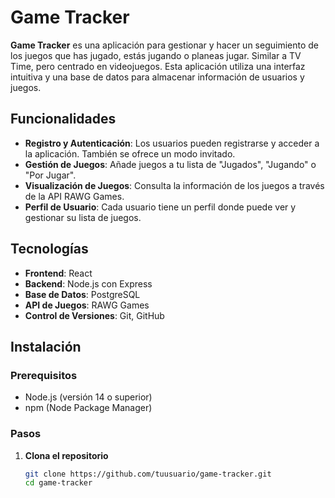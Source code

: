 # Game Tracker

**Game Tracker** es una aplicación para gestionar y hacer un seguimiento de los juegos que has jugado, estás jugando o planeas jugar. Similar a TV Time, pero centrado en videojuegos. Esta aplicación utiliza una interfaz intuitiva y una base de datos para almacenar información de usuarios y juegos.

## Funcionalidades

- **Registro y Autenticación**: Los usuarios pueden registrarse y acceder a la aplicación. También se ofrece un modo invitado.
- **Gestión de Juegos**: Añade juegos a tu lista de "Jugados", "Jugando" o "Por Jugar".
- **Visualización de Juegos**: Consulta la información de los juegos a través de la API RAWG Games.
- **Perfil de Usuario**: Cada usuario tiene un perfil donde puede ver y gestionar su lista de juegos.

## Tecnologías

- **Frontend**: React
- **Backend**: Node.js con Express
- **Base de Datos**: PostgreSQL
- **API de Juegos**: RAWG Games
- **Control de Versiones**: Git, GitHub

## Instalación

### Prerequisitos

- Node.js (versión 14 o superior)
- npm (Node Package Manager)

### Pasos

1. **Clona el repositorio**

   ```bash
   git clone https://github.com/tuusuario/game-tracker.git
   cd game-tracker
